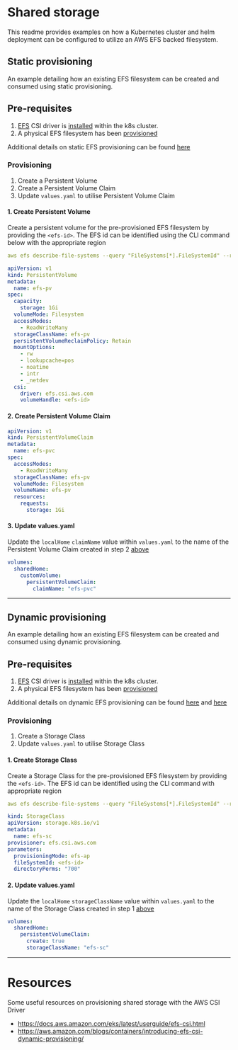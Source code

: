 # Shared storage
This readme provides examples on how a Kubernetes cluster and helm deployment can be configured to utilize an AWS EFS backed filesystem.

## Static provisioning
An example detailing how an existing EFS filesystem can be created and consumed using static provisioning.

## Pre-requisites
1. [EFS](https://github.com/kubernetes-sigs/aws-efs-csi-driver) CSI driver is [installed](https://docs.aws.amazon.com/eks/latest/userguide/efs-csi.html) within the k8s cluster.
2. A physical EFS filesystem has been [provisioned](https://docs.aws.amazon.com/eks/latest/userguide/efs-csi.html#efs-create-filesystem)

Additional details on static EFS provisioning can be found [here](https://github.com/kubernetes-sigs/aws-efs-csi-driver/tree/master/examples/kubernetes/static_provisioning)

### Provisioning
1. Create a Persistent Volume
2. Create a Persistent Volume Claim
3. Update `values.yaml` to utilise Persistent Volume Claim

#### 1. Create Persistent Volume
Create a persistent volume for the pre-provisioned EFS filesystem by providing the `<efs-id>`. The EFS id can be identified using the CLI command below with the appropriate region

```yaml
aws efs describe-file-systems --query "FileSystems[*].FileSystemId" --region ap-southeast-2
```

```yaml
apiVersion: v1
kind: PersistentVolume
metadata:
  name: efs-pv
spec:
  capacity:
    storage: 1Gi
  volumeMode: Filesystem
  accessModes:
    - ReadWriteMany
  storageClassName: efs-pv
  persistentVolumeReclaimPolicy: Retain
  mountOptions:
    - rw
    - lookupcache=pos
    - noatime
    - intr
    - _netdev
  csi:
    driver: efs.csi.aws.com
    volumeHandle: <efs-id>
```

#### 2. Create Persistent Volume Claim
```yaml
apiVersion: v1
kind: PersistentVolumeClaim
metadata:
  name: efs-pvc
spec:
  accessModes:
    - ReadWriteMany
  storageClassName: efs-pv
  volumeMode: Filesystem
  volumeName: efs-pv
  resources:
    requests:
      storage: 1Gi
```

#### 3. Update values.yaml
Update the `localHome` `claimName` value within `values.yaml` to the name of the Persistent Volume Claim created in step 2 [above](2.-Create-Persistent-Volume-Claim)

```yaml
volumes:
  sharedHome:
    customVolume:
      persistentVolumeClaim:
        claimName: "efs-pvc" 
```

---

## Dynamic provisioning
An example detailing how an existing EFS filesystem can be created and consumed using dynamic provisioning.

## Pre-requisites
1. [EFS](https://github.com/kubernetes-sigs/aws-efs-csi-driver) CSI driver is [installed](https://docs.aws.amazon.com/eks/latest/userguide/efs-csi.html) within the k8s cluster.
2. A physical EFS filesystem has been [provisioned](https://docs.aws.amazon.com/eks/latest/userguide/efs-csi.html#efs-create-filesystem)

Additional details on dynamic EFS provisioning can be found [here](https://github.com/kubernetes-sigs/aws-efs-csi-driver/tree/master/examples/kubernetes/dynamic_provisioning) and [here](https://aws.amazon.com/blogs/containers/introducing-efs-csi-dynamic-provisioning/)

### Provisioning
1. Create a Storage Class
2. Update `values.yaml` to utilise Storage Class

#### 1. Create Storage Class
Create a Storage Class for the pre-provisioned EFS filesystem by providing the `<efs-id>`. The EFS id can be identified using the CLI command with appropriate region

```yaml
aws efs describe-file-systems --query "FileSystems[*].FileSystemId" --region ap-southeast-2
```

```yaml
kind: StorageClass
apiVersion: storage.k8s.io/v1
metadata:
  name: efs-sc
provisioner: efs.csi.aws.com
parameters:
  provisioningMode: efs-ap
  fileSystemId: <efs-id>
  directoryPerms: "700"
```

#### 2. Update values.yaml
Update the `localHome` `storageClassName` value within `values.yaml` to the name of the Storage Class created in step 1 [above](1.-Create-Storage-Class)

```yaml
volumes:
  sharedHome:
    persistentVolumeClaim:
      create: true
      storageClassName: "efs-sc"
```

---

# Resources
Some useful resources on provisioning shared storage with the AWS CSI Driver

- https://docs.aws.amazon.com/eks/latest/userguide/efs-csi.html
- https://aws.amazon.com/blogs/containers/introducing-efs-csi-dynamic-provisioning/